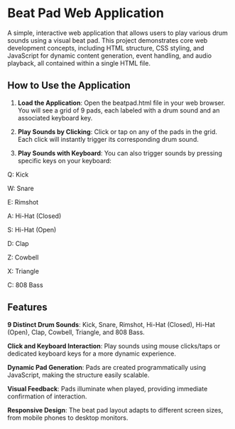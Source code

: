 # Beat Pad Web Application
A simple, interactive web application that allows users to play various drum sounds using a visual beat pad. This project demonstrates core web development concepts, including HTML structure, CSS styling, and JavaScript for dynamic content generation, event handling, and audio playback, all contained within a single HTML file.

## How to Use the Application

1. **Load the Application**: Open the beatpad.html file in your web browser. You will see a grid of 9 pads, each labeled with a drum sound and an associated keyboard key.

2. **Play Sounds by Clicking**: Click or tap on any of the pads in the grid. Each click will instantly trigger its corresponding drum sound.

3. **Play Sounds with Keyboard**: You can also trigger sounds by pressing specific keys on your keyboard:

Q: Kick

W: Snare

E: Rimshot

A: Hi-Hat (Closed)

S: Hi-Hat (Open)

D: Clap

Z: Cowbell

X: Triangle

C: 808 Bass

## Features

**9 Distinct Drum Sounds**: Kick, Snare, Rimshot, Hi-Hat (Closed), Hi-Hat (Open), Clap, Cowbell, Triangle, and 808 Bass.

**Click and Keyboard Interaction**: Play sounds using mouse clicks/taps or dedicated keyboard keys for a more dynamic experience.

**Dynamic Pad Generation**: Pads are created programmatically using JavaScript, making the structure easily scalable.

**Visual Feedback**: Pads illuminate when played, providing immediate confirmation of interaction.

**Responsive Design**: The beat pad layout adapts to different screen sizes, from mobile phones to desktop monitors.